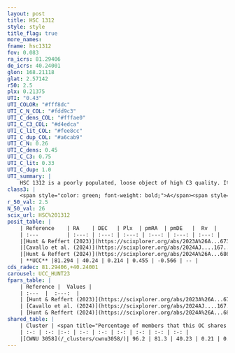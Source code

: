 ```yaml
---
layout: post
title: HSC 1312
style: style
title_flag: true
more_names: 
fname: hsc1312
fov: 0.083
ra_icrs: 81.29406
de_icrs: 40.24001
glon: 168.21118
glat: 2.57142
r50: 2.5
plx: 0.21375
UTI: "0.43"
UTI_COLOR: "#fff8dc"
UTI_C_N_COL: "#fdd9c3"
UTI_C_dens_COL: "#fffae0"
UTI_C_C3_COL: "#d4edca"
UTI_C_lit_COL: "#fee8cc"
UTI_C_dup_COL: "#a6cab9"
UTI_C_N: 0.26
UTI_C_dens: 0.45
UTI_C_C3: 0.75
UTI_C_lit: 0.33
UTI_C_dup: 1.0
UTI_summary: |
    HSC 1312 is a poorly populated, loose object of high C3 quality. It was recently reported in the literature. This object shares a large percentage of members with a later reported entry.
class3: |
    <span style="color: green; font-weight: bold;">A</span><span style="color: #FFC300; font-weight: bold;">B</span>
r_50_val: 2.5
N_50_val: 26
scix_url: HSC%201312
posit_table: |
    | Reference    | RA    | DEC   | Plx  | pmRA  | pmDE   |  Rv  |
    | :---         | :---: | :---: | :---: | :---: | :---: | :---: |
    |[Hunt & Reffert (2023)](https://scixplorer.org/abs/2023A%26A...673A.114H) | 81.305 | 40.246 | 0.217 | 0.444 | -0.568 | 8.43 |
    |[Cavallo et al. (2024)](https://scixplorer.org/abs/2024AJ....167...12C) | 81.299 | 40.235 | 0.215 | -- | -- | -- |
    |[Hunt & Reffert (2024)](https://scixplorer.org/abs/2024A%26A...686A..42H) | 81.305 | 40.246 | 0.217 | 0.444 | -0.568 | 8.43 |
    | **UCC** |81.294 | 40.24 | 0.214 | 0.455 | -0.566 | -- | 
cds_radec: 81.29406,+40.24001
carousel: UCC_HUNT23
fpars_table: |
    | Reference |  Values |
    | :---  |  :---:  |
    | [Hunt & Reffert (2023)](https://scixplorer.org/abs/2023A%26A...673A.114H) | `AV50=1.941, diffAV50=1.31, MOD50=13.077, logAge50=8.352` |
    | [Cavallo et al. (2024)](https://scixplorer.org/abs/2024AJ....167...12C) | `AV50=1.91, dMod50=13.04, logAge50=8.39, [Fe/H]50=0.42` |
    | [Hunt & Reffert (2024)](https://scixplorer.org/abs/2024A%26A...686A..42H) | `MassJ=335.959` |
shared_table: |
    | Cluster | <span title="Percentage of members that this OC shares with the ones listed">%</span>   | RA   | DEC   | Plx   | pmRA  | pmDE  | Rv | UTI |
    | :-: | :-: |:-: | :-: | :-: | :-: | :-: | :-: | :-: |
    |[CWNU 3058](/_clusters/cwnu3058/)| 96.2 | 81.3 | 40.23 | 0.21 | 0.45 | -0.57 | -- |0.02 |
---
```

